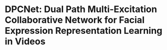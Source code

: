 # DPCNet: Dual Path Multi-Excitation Collaborative Network for Facial Expression Representation Learning in Videos
